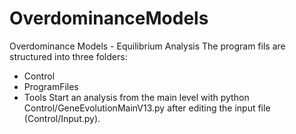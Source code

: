 # OverdominanceModels
Overdominance Models - Equilibrium Analysis
The program fils are structured into three folders:
* Control
* ProgramFiles
* Tools
Start an analysis from the main level with
python Control/GeneEvolutionMainV13.py
after editing the input file (Control/Input.py).
